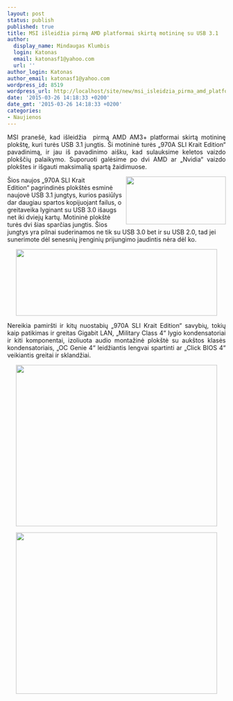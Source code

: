 ```yaml
---
layout: post
status: publish
published: true
title: MSI išleidžia pirmą AMD platformai skirtą motininę su USB 3.1
author:
  display_name: Mindaugas Klumbis
  login: Katonas
  email: katonasf1@yahoo.com
  url: ''
author_login: Katonas
author_email: katonasf1@yahoo.com
wordpress_id: 8519
wordpress_url: http://localhost/site/new/msi_isleidzia_pirma_amd_platformai_skirta_motinine_su_usb_31/
date: '2015-03-26 14:18:33 +0200'
date_gmt: '2015-03-26 14:18:33 +0200'
categories:
- Naujienos
---
```

<p style="text-align: justify;">
	MSI prane&scaron;ė, kad i&scaron;leidžia &nbsp;pirmą AMD AM3+ platformai skirtą motininę plok&scaron;tę, kuri turės USB 3.1 jungtis. &Scaron;i motininė turės &bdquo;970A SLI Krait Edition&ldquo; pavadinimą, ir jau i&scaron; pavadinimo ai&scaron;ku, kad sulauksime keletos vaizdo plok&scaron;čių palaikymo. Suporuoti galėsime po dvi AMD ar &bdquo;Nvidia&ldquo; vaizdo plok&scaron;tes ir i&scaron;gauti maksimalią spartą žaidimuose.</p>
<p>
	<a href="http://technews.lt/userfiles/USB 3_1.JPG"><img alt="" src="http://technews.lt/userfiles/USB 3_1.JPG" style="width: 230px; height: 110px; float: right;" /></a></p>
<p>
	&Scaron;ios naujos &bdquo;970A SLI Krait Edition&ldquo;&nbsp;pagrindinės plok&scaron;tės esminė naujovė USB 3.1 jungtys, kurios pasiūlys dar daugiau spartos kopijuojant failus, o greitaveika lyginant su USB 3.0 i&scaron;augs net iki dviejų kartų. Motininė plok&scaron;tė turės dvi &scaron;ias sparčias jungtis. &Scaron;ios jungtys yra pilnai suderinamos ne tik su USB 3.0 bet ir su USB 2.0, tad jei sunerimote dėl senesnių įrenginių prijungimo jaudintis nėra dėl ko.</p>
<p style="text-align: center;">
	<a href="http://technews.lt/userfiles/msi-970a_sli_krait_edition-product_pictures-io_575px.png"><img alt="" src="http://technews.lt/userfiles/msi-970a_sli_krait_edition-product_pictures-io_575px.png" style="width: 464px; height: 153px;" /></a></p>
<p style="text-align: justify;">
	Nereikia pamir&scaron;ti ir kitų nuostabių &bdquo;970A SLI Krait Edition&ldquo; savybių, tokių kaip patikimas ir greitas Gigabit LAN, &bdquo;Military Class 4&ldquo; lygio kondensatoriai ir kiti komponentai, izoliuota audio montažinė plok&scaron;tė su auk&scaron;tos klasės kondensatoriais, &bdquo;OC Genie 4&ldquo; leidžiantis lengvai spartinti ar &bdquo;Click BIOS 4&ldquo; veikiantis greitai ir sklandžiai.&nbsp;</p>
<p style="text-align: center;">
	<a href="http://technews.lt/userfiles/-usr-local-www-raptor-cache-5513f11311a02.jpg"><img alt="" src="http://technews.lt/userfiles/-usr-local-www-raptor-cache-5513f11311a02.jpg" style="width: 464px; height: 371px;" /></a></p>
<p style="text-align: center;">
	<a href="http://technews.lt/userfiles/-usr-local-www-raptor-cache-5513f6e0aca05.jpg"><img alt="" src="http://technews.lt/userfiles/-usr-local-www-raptor-cache-5513f6e0aca05.jpg" style="width: 464px; height: 371px;" /></a></p>
